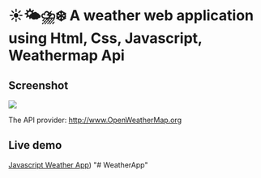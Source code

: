 # ☀️🌤⛈❄️ A weather web application using Html, Css, Javascript, Weathermap Api

## Screenshot
<img src="C:\Users\LENOVO\OneDrive\Pictures\Screenshots\Weather App Smita.png">

The API provider: http://www.OpenWeatherMap.org

## Live demo
[Javascript Weather App](https://github.com/rohitkapse100/weatherapp))
"# WeatherApp" 
